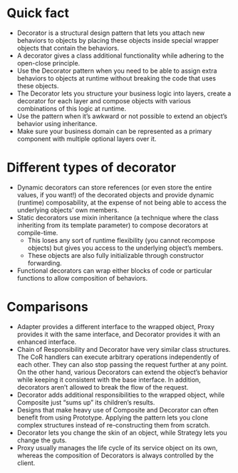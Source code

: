 # Quick fact
- Decorator is a structural design pattern that lets you attach new behaviors to objects by placing these objects inside special wrapper objects that contain the behaviors.
- A decorator gives a class additional functionality while adhering to the open-close principle.
- Use the Decorator pattern when you need to be able to assign extra behaviors to objects at runtime without breaking the code that uses these objects.
- The Decorator lets you structure your business logic into layers, create a decorator for each layer and compose objects with various combinations of this logic at runtime.
- Use the pattern when it’s awkward or not possible to extend an object’s behavior using inheritance.
- Make sure your business domain can be represented as a primary component with multiple optional layers over it.

# Different types of decorator
- Dynamic decorators can store references (or even store the entire values, if you want!) of the decorated objects and provide dynamic (runtime) composability, at the expense of not being able to access the underlying objects’ own members.
- Static decorators use mixin inheritance (a technique where the class inheriting from its template parameter) to compose decorators at compile-time.
    - This loses any sort of runtime flexibility (you cannot recompose objects) but gives you access to the underlying object’s members.
    - These objects are also fully initializable through constructor forwarding.
- Functional decorators can wrap either blocks of code or particular functions to allow composition of behaviors.

# Comparisons
- Adapter provides a different interface to the wrapped object, Proxy provides it with the same interface, and Decorator provides it with an enhanced interface.
- Chain of Responsibility and Decorator have very similar class structures. The CoR handlers can execute arbitrary operations independently of each other. They can also stop passing the request further at any point. On the other hand, various Decorators can extend the object’s behavior while keeping it consistent with the base interface. In addition, decorators aren’t allowed to break the flow of the request.
- Decorator adds additional responsibilities to the wrapped object, while Composite just “sums up” its children’s results.
- Designs that make heavy use of Composite and Decorator can often benefit from using Prototype. Applying the pattern lets you clone complex structures instead of re-constructing them from scratch.
- Decorator lets you change the skin of an object, while Strategy lets you change the guts.
- Proxy usually manages the life cycle of its service object on its own, whereas the composition of Decorators is always controlled by the client.
